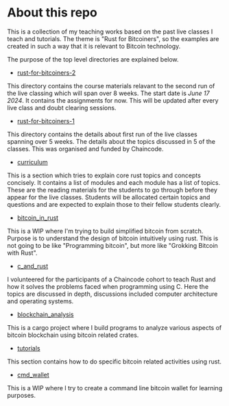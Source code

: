 # About this repo

This is a collection of my teaching works based on the past live classes I teach
and tutorials.
The theme is "Rust for Bitcoiners", so the examples are created in such a way that
it is relevant to Bitcoin technology.

The purpose of the top level directories are explained below.

* [rust-for-bitcoiners-2](./rust-for-bitcoiners-2/)

This directory contains the course materials relavant to the second run of the live classing which
will span over 8 weeks. The start date is *June 17 2024*. It contains the assignments for now.
This will be updated after every live class and doubt clearing sessions.

* [rust-for-bitcoiners-1](./rust-for-bitcoiners-1/)

This directory contains the details about first run of the live classes spanning over 5 weeks.
The details about the topics discussed in 5 of the classes.
This was organised and funded by Chaincode.

* [curriculum](./curriculum/)

This is a section which tries to explain core rust topics and concepts concisely.
It contains a list of modules and each module has a list of topics.
These are the reading materials for the students to go through before they appear for the live classes.
Students will be allocated certain topics and questions and are expected to explain those to their
fellow students clearly.

* [bitcoin_in_rust](./bitcoin_in_rust/)

This is a WIP where I'm trying to build simplified bitcoin from scratch.
Purpose is to understand the design of bitcoin intuitively using rust.
This is not going to be like "Programming bitcoin", but more like "Grokking Bitcoin with Rust".

* [c_and_rust](./c_and_rust/)

I volunteered for the participants of a Chaincode cohort to teach Rust and how it solves
the problems faced when programming using C.
Here the topics are discussed in depth, discussions included computer architecture and operating systems.

* [blockchain_analysis](./blockchain_analysis/)

This is a cargo project where I build programs to analyze various aspects of bitcoin blockchain using
bitcoin related crates.

* [tutorials](./tutorials/)

This section contains how to do specific bitcoin related activities using rust.

* [cmd_wallet](//cmd_wallet/)

This is a WIP where I try to create a command line bitcoin wallet for learning purposes.
